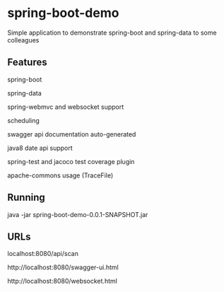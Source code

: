 # spring-boot-demo
Simple application to demonstrate spring-boot and spring-data to some colleagues

## Features
spring-boot

spring-data

spring-webmvc and websocket support

scheduling

swagger api documentation auto-generated

java8 date api support

spring-test and jacoco test coverage plugin

apache-commons usage (TraceFile)


## Running
java -jar spring-boot-demo-0.0.1-SNAPSHOT.jar

## URLs
localhost:8080/api/scan

http://localhost:8080/swagger-ui.html

http://localhost:8080/websocket.html
